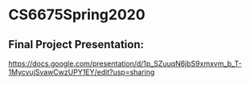 # CS6675Spring2020


## Final Project Presentation: 
https://docs.google.com/presentation/d/1p_SZuuqN6jbS9xmxvm_b_T-1MycvujSvawCwzUPY1EY/edit?usp=sharing

